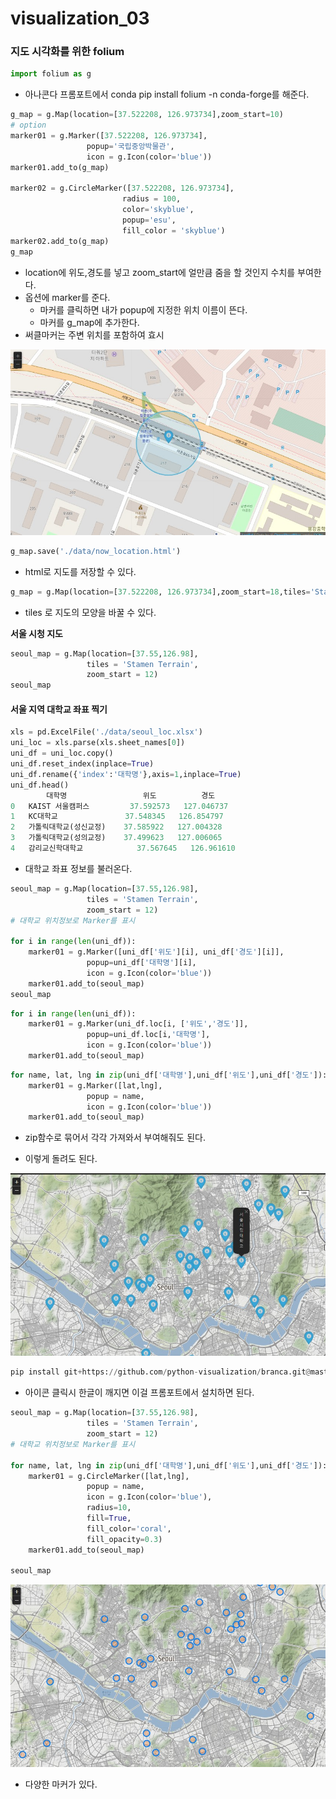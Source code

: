 # visualization_03

### 지도 시각화를 위한 folium

```python
import folium as g
```

- 아나콘다 프롬포트에서 conda pip install folium -n conda-forge를 해준다.

```python
g_map = g.Map(location=[37.522208, 126.973734],zoom_start=10)
# option
marker01 = g.Marker([37.522208, 126.973734],
                 popup='국립중앙박물관',
                 icon = g.Icon(color='blue'))
marker01.add_to(g_map)

marker02 = g.CircleMarker([37.522208, 126.973734],
                         radius = 100,
                         color='skyblue',
                         popup='esu',
                         fill_color = 'skyblue')
marker02.add_to(g_map)
g_map
```

- location에 위도,경도를 넣고 zoom_start에 얼만큼 줌을 할 것인지 수치를 부여한다.
- 옵션에 marker를 준다.
  - 마커를 클릭하면 내가 popup에 지정한 위치 이름이 뜬다.
  - 마커를 g_map에 추가한다.
- 써클마커는 주변 위치를 포함하여 효시

![g01](./img/g01.jpg)

```python
g_map.save('./data/now_location.html')
```

- html로 지도를 저장할 수 있다.

```python
g_map = g.Map(location=[37.522208, 126.973734],zoom_start=18,tiles='Stamen Toner')
```

- tiles 로 지도의 모양을 바꿀 수 있다.

**서울 시청 지도**

```python
seoul_map = g.Map(location=[37.55,126.98],
                 tiles = 'Stamen Terrain',
                 zoom_start = 12)
seoul_map
```

#### 서울 지역 대학교 좌표 찍기

```python
xls = pd.ExcelFile('./data/seoul_loc.xlsx')
uni_loc = xls.parse(xls.sheet_names[0])
uni_df = uni_loc.copy()
uni_df.reset_index(inplace=True)
uni_df.rename({'index':'대학명'},axis=1,inplace=True)
uni_df.head()
		대학명					위도			경도
0	KAIST 서울캠퍼스			37.592573	127.046737
1	KC대학교				37.548345	126.854797
2	가톨릭대학교(성신교정)	37.585922	127.004328
3	가톨릭대학교(성의교정)	37.499623	127.006065
4	감리교신학대학교			37.567645	126.961610
```

- 대학교 좌표 정보를 불러온다.

```python
seoul_map = g.Map(location=[37.55,126.98],
                 tiles = 'Stamen Terrain',
                 zoom_start = 12)
# 대학교 위치정보로 Marker를 표시

for i in range(len(uni_df)):
    marker01 = g.Marker([uni_df['위도'][i], uni_df['경도'][i]],
                 popup=uni_df['대학명'][i],
                 icon = g.Icon(color='blue'))
    marker01.add_to(seoul_map)
seoul_map
```

```python
for i in range(len(uni_df)):
    marker01 = g.Marker(uni_df.loc[i, ['위도','경도']],
                 popup=uni_df.loc[i,'대학명'],
                 icon = g.Icon(color='blue'))
    marker01.add_to(seoul_map) 
```

```python
for name, lat, lng in zip(uni_df['대학명'],uni_df['위도'],uni_df['경도']):
    marker01 = g.Marker([lat,lng],
                 popup = name,
                 icon = g.Icon(color='blue'))
    marker01.add_to(seoul_map)
```

- zip함수로 묶어서 각각 가져와서 부여해줘도 된다.

- 이렇게 돌려도 된다.

![g02](./img/g02.jpg)

```python
pip install git+https://github.com/python-visualization/branca.git@master
```

- 아이콘 클릭시 한글이  깨지면 이걸 프롬포트에서 설치하면 된다.

```python
seoul_map = g.Map(location=[37.55,126.98],
                 tiles = 'Stamen Terrain',
                 zoom_start = 12)
# 대학교 위치정보로 Marker를 표시

for name, lat, lng in zip(uni_df['대학명'],uni_df['위도'],uni_df['경도']):
    marker01 = g.CircleMarker([lat,lng],
                 popup = name,
                 icon = g.Icon(color='blue'),
                 radius=10,
                 fill=True,
                 fill_color='coral',
                 fill_opacity=0.3)
    marker01.add_to(seoul_map)
    
seoul_map
```

![g03](./img/g03.jpg)

- 다양한 마커가 있다.